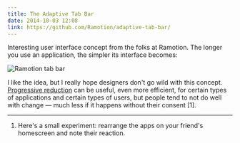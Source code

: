 ```yaml
---
title: The Adaptive Tab Bar
date: 2014-10-03 12:08
link: https://github.com/Ramotion/adaptive-tab-bar/
---
```

Interesting user interface concept from the folks at Ramotion. The longer you use an application, the simpler its interface becomes: 

![Ramotion tab bar](https://d13yacurqjgara.cloudfront.net/users/25514/screenshots/1320024/viber-ios7-concept-navigation-bar-ramotion.gif)

I like the idea, but I really hope designers don't go wild with this concept. [Progressive reduction](http://layervault.tumblr.com/post/42361566927/progressive-reduction) can be useful, even more efficient, for certain types of applications and certain types of users, but people tend to not do well with change &mdash; much less if it happens without their consent [1].

---

1. Here's a small experiment: rearrange the apps on your friend's homescreen and note their reaction. 

